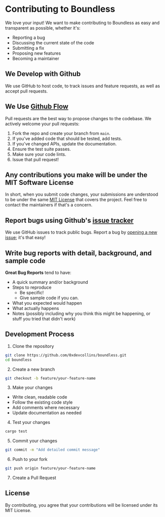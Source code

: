 # Contributing to Boundless

We love your input! We want to make contributing to Boundless as easy and transparent as possible, whether it's:

- Reporting a bug
- Discussing the current state of the code
- Submitting a fix
- Proposing new features
- Becoming a maintainer

## We Develop with Github
We use GitHub to host code, to track issues and feature requests, as well as accept pull requests.

## We Use [Github Flow](https://guides.github.com/introduction/flow/index.html)
Pull requests are the best way to propose changes to the codebase. We actively welcome your pull requests:

1. Fork the repo and create your branch from `main`.
2. If you've added code that should be tested, add tests.
3. If you've changed APIs, update the documentation.
4. Ensure the test suite passes.
5. Make sure your code lints.
6. Issue that pull request!

## Any contributions you make will be under the MIT Software License
In short, when you submit code changes, your submissions are understood to be under the same [MIT License](http://choosealicense.com/licenses/mit/) that covers the project. Feel free to contact the maintainers if that's a concern.

## Report bugs using Github's [issue tracker](https://github.com/0xdevcollins/boundless/issues)
We use GitHub issues to track public bugs. Report a bug by [opening a new issue](https://github.com/0xdevcollins/boundless/issues/new); it's that easy!

## Write bug reports with detail, background, and sample code

**Great Bug Reports** tend to have:

- A quick summary and/or background
- Steps to reproduce
  - Be specific!
  - Give sample code if you can.
- What you expected would happen
- What actually happens
- Notes (possibly including why you think this might be happening, or stuff you tried that didn't work)

## Development Process

1. Clone the repository
```bash
git clone https://github.com/0xdevcollins/boundless.git
cd boundless
```

2. Create a new branch
```bash
git checkout -b feature/your-feature-name
```

3. Make your changes
- Write clean, readable code
- Follow the existing code style
- Add comments where necessary
- Update documentation as needed

4. Test your changes
```bash
cargo test
```

5. Commit your changes
```bash
git commit -m "Add detailed commit message"
```

6. Push to your fork
```bash
git push origin feature/your-feature-name
```

7. Create a Pull Request

## License
By contributing, you agree that your contributions will be licensed under its MIT License. 
